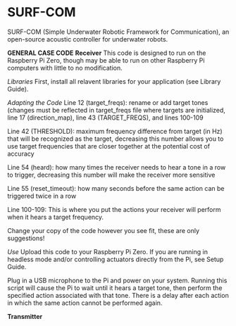 # SURF-COM
SURF-COM (Simple Underwater Robotic Framework for Communication), an open-source acoustic controller for underwater robots.


**GENERAL CASE CODE**
**Receiver**
This code is designed to run on the Raspberry Pi Zero, though may be able to run on other Raspberry Pi computers with little to no modification.


_Libraries_
First, install all relavent libraries for your application (see Library Guide).


_Adapting the Code_
Line 12 (target_freqs): rename or add target tones (changes must be reflected in target_freqs file where targets are initialized, line 17 (direction_map), line 43 (TARGET_FREQS), and lines 100-109

Line 42 (THRESHOLD): maximum frequency difference from target (in Hz) that will be recognized as the target, decreasing this number allows you to use target frequencies that are closer together at the potential cost of accuracy

Line 54 (heard): how many times the receiver needs to hear a tone in a row to trigger, decreasing this number will make the receiver more sensitive

Line 55 (reset_timeout): how many seconds before the same action can be triggered twice in a row

Line 100-109: This is where you put the actions your receiver will perform when it hears a target frequency.

Change your copy of the code however you see fit, these are only suggestions!


_Use_
Upload this code to your Raspberry Pi Zero. If you are running in headless mode and/or controlling actuators directly from the Pi, see Setup Guide.

Plug in a USB microphone to the Pi and power on your system. Running this script will cause the Pi to wait until it hears a target tone, then perform the specified action associated with that tone. There is a delay after each action in which the same action cannot be performed again.


**Transmitter**
